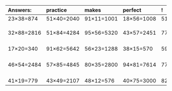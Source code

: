 | Answers: | practice | makes | perfect | ! |
| :--- | :--- | :--- | :--- | :--- |
| 23×38=874 | 51×40=2040 | 91×11=1001 | 18×56=1008 | 51×42=2142 | 
|   |   |   |   |   | 
|   |   |   |   |   | 
|   |   |   |   |   | 
| 32×88=2816 | 51×84=4284 | 95×56=5320 | 43×57=2451 | 77×15=1155 | 
|   |   |   |   |   | 
|   |   |   |   |   | 
|   |   |   |   |   | 
|   |   |   |   |   | 
| 17×20=340 | 91×62=5642 | 56×23=1288 | 38×15=570 | 59×49=2891 | 
|   |   |   |   |   | 
|   |   |   |   |   | 
|   |   |   |   |   | 
|   |   |   |   |   | 
| 46×54=2484 | 57×85=4845 | 80×35=2800 | 94×81=7614 | 77×29=2233 | 
|   |   |   |   |   | 
|   |   |   |   |   | 
|   |   |   |   |   | 
|   |   |   |   |   | 
| 41×19=779 | 43×49=2107 | 48×12=576 | 40×75=3000 | 82×44=3608 | 
